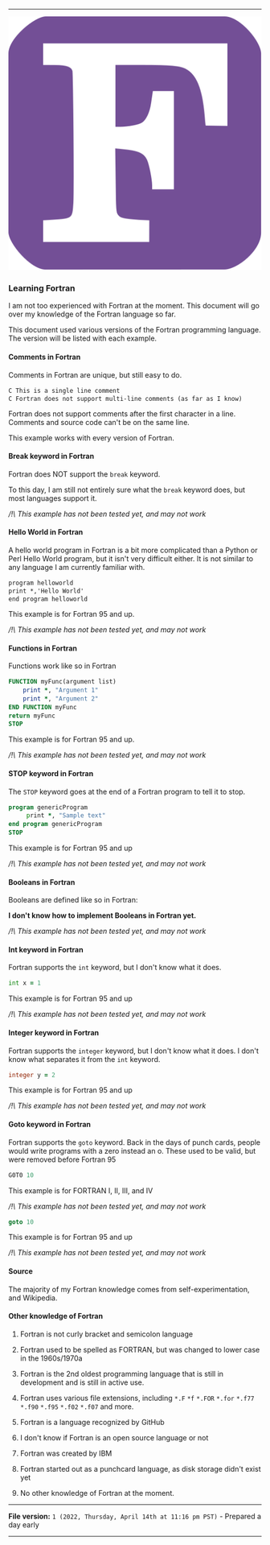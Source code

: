 
***

![/Fortran_logo.svg](/Fortran_logo.svg)

### Learning Fortran

I am not too experienced with Fortran at the moment. This document will go over my knowledge of the Fortran language so far.

This document used various versions of the Fortran programming language. The version will be listed with each example.

#### Comments in Fortran

Comments in Fortran are unique, but still easy to do.

```Fortran
C This is a single line comment
C Fortran does not support multi-line comments (as far as I know)
```

Fortran does not support comments after the first character in a line. Comments and source code can't be on the same line.

This example works with every version of Fortran.

#### Break keyword in Fortran

Fortran does NOT support the `break` keyword.

To this day, I am still not entirely sure what the `break` keyword does, but most languages support it.

_/!\ This example has not been tested yet, and may not work_

#### Hello World in Fortran

A hello world program in Fortran is a bit more complicated than a Python or Perl Hello World program, but it isn't very difficult either. It is not similar to any language I am currently familiar with.

```Fortran
program helloworld
print *,'Hello World'
end program helloworld
```

This example is for Fortran 95 and up.

_/!\ This example has not been tested yet, and may not work_

#### Functions in Fortran

Functions work like so in Fortran

```fortran
FUNCTION myFunc(argument list)
	print *, "Argument 1"
	print *, "Argument 2"
END FUNCTION myFunc
return myFunc
STOP
```

This example is for Fortran 95 and up.

_/!\ This example has not been tested yet, and may not work_

#### STOP keyword in Fortran

The `STOP` keyword goes at the end of a Fortran program to tell it to stop.

```fortran
program genericProgram
     print *, "Sample text"
end program genericProgram
STOP
```

This example is for Fortran 95 and up

_/!\ This example has not been tested yet, and may not work_

#### Booleans in Fortran

Booleans are defined like so in Fortran:

**I don't know how to implement Booleans in Fortran yet.**

_/!\ This example has not been tested yet, and may not work_

#### Int keyword in Fortran

Fortran supports the `int` keyword, but I don't know what it does.

```fortran
int x = 1
```

This example is for Fortran 95 and up

_/!\ This example has not been tested yet, and may not work_

#### Integer keyword in Fortran

Fortran supports the `integer` keyword, but I don't know what it does. I don't know what separates it from the `int` keyword.

```fortran
integer y = 2
```

This example is for Fortran 95 and up

_/!\ This example has not been tested yet, and may not work_

#### Goto keyword in Fortran

Fortran supports the `goto` keyword. Back in the days of punch cards, people would write programs with a zero instead an o. These used to be valid, but were removed before Fortran 95

```fortran
G0T0 10
```

This example is for FORTRAN I, II, III, and IV

_/!\ This example has not been tested yet, and may not work_

```fortran
goto 10
```

This example is for Fortran 95 and up

_/!\ This example has not been tested yet, and may not work_

#### Source

The majority of my Fortran knowledge comes from self-experimentation, and Wikipedia.

#### Other knowledge of Fortran

1. Fortran is not curly bracket and semicolon language

2. Fortran used to be spelled as FORTRAN, but was changed to lower case in the 1960s/1970a

3. Fortran is the 2nd oldest programming language that is still in development and is still in active use.

4. Fortran uses various file extensions, including `*.F` `*f` `*.FOR` `*.for` `*.f77` `*.f90` `*.f95` `*.f02` `*.f07` and more.

5. Fortran is a language recognized by GitHub

6. I don't know if Fortran is an open source language or not

7. Fortran was created by IBM

8. Fortran started out as a punchcard language, as disk storage didn't exist yet

9. No other knowledge of Fortran at the moment.

***

**File version:** `1 (2022, Thursday, April 14th at 11:16 pm PST)` - Prepared a day early

***
